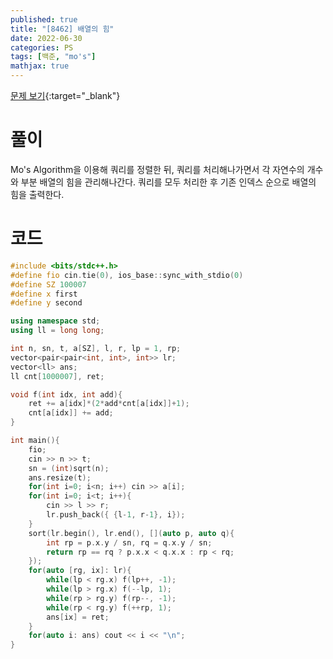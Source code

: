```yaml
---
published: true
title: "[8462] 배열의 힘"
date: 2022-06-30
categories: PS
tags: [백준, "mo's"]
mathjax: true
---
```


[문제 보기](https://www.acmicpc.net/problem/8462){:target="_blank"}

# 풀이
Mo's Algorithm을 이용해 쿼리를 정렬한 뒤, 쿼리를 처리해나가면서 각 자연수의 개수와 부분 배열의 힘을 관리해나간다. 쿼리를 모두 처리한 후 기존 인덱스 순으로 배열의 힘을 출력한다.


# 코드
```c++
#include <bits/stdc++.h>
#define fio cin.tie(0), ios_base::sync_with_stdio(0)
#define SZ 100007
#define x first
#define y second

using namespace std;
using ll = long long;

int n, sn, t, a[SZ], l, r, lp = 1, rp;
vector<pair<pair<int, int>, int>> lr;
vector<ll> ans;
ll cnt[1000007], ret;

void f(int idx, int add){
    ret += a[idx]*(2*add*cnt[a[idx]]+1);
    cnt[a[idx]] += add;
}

int main(){
    fio;
    cin >> n >> t;
    sn = (int)sqrt(n);
    ans.resize(t);
    for(int i=0; i<n; i++) cin >> a[i];
    for(int i=0; i<t; i++){
        cin >> l >> r;
        lr.push_back({ {l-1, r-1}, i});
    }
    sort(lr.begin(), lr.end(), [](auto p, auto q){
        int rp = p.x.y / sn, rq = q.x.y / sn;
        return rp == rq ? p.x.x < q.x.x : rp < rq;
    });
    for(auto [rg, ix]: lr){
        while(lp < rg.x) f(lp++, -1);
        while(lp > rg.x) f(--lp, 1);
        while(rp > rg.y) f(rp--, -1);
        while(rp < rg.y) f(++rp, 1);
        ans[ix] = ret;
    }
    for(auto i: ans) cout << i << "\n";
}
```


